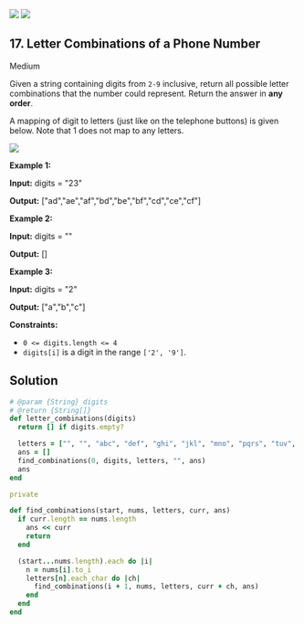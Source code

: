 [![](https://img.shields.io/github/stars/LeetCode-in-Ruby/LeetCode-in-Ruby?label=Stars&style=flat-square)](https://github.com/LeetCode-in-Ruby/LeetCode-in-Ruby)
[![](https://img.shields.io/github/forks/LeetCode-in-Ruby/LeetCode-in-Ruby?label=Fork%20me%20on%20GitHub%20&style=flat-square)](https://github.com/LeetCode-in-Ruby/LeetCode-in-Ruby/fork)

## 17\. Letter Combinations of a Phone Number

Medium

Given a string containing digits from `2-9` inclusive, return all possible letter combinations that the number could represent. Return the answer in **any order**.

A mapping of digit to letters (just like on the telephone buttons) is given below. Note that 1 does not map to any letters.

![](https://upload.wikimedia.org/wikipedia/commons/thumb/7/73/Telephone-keypad2.svg/200px-Telephone-keypad2.svg.png)

**Example 1:**

**Input:** digits = "23"

**Output:** ["ad","ae","af","bd","be","bf","cd","ce","cf"] 

**Example 2:**

**Input:** digits = ""

**Output:** [] 

**Example 3:**

**Input:** digits = "2"

**Output:** ["a","b","c"] 

**Constraints:**

*   `0 <= digits.length <= 4`
*   `digits[i]` is a digit in the range `['2', '9']`.

## Solution

```ruby
# @param {String} digits
# @return {String[]}
def letter_combinations(digits)
  return [] if digits.empty?

  letters = ["", "", "abc", "def", "ghi", "jkl", "mno", "pqrs", "tuv", "wxyz"]
  ans = []
  find_combinations(0, digits, letters, "", ans)
  ans
end

private

def find_combinations(start, nums, letters, curr, ans)
  if curr.length == nums.length
    ans << curr
    return
  end

  (start...nums.length).each do |i|
    n = nums[i].to_i
    letters[n].each_char do |ch|
      find_combinations(i + 1, nums, letters, curr + ch, ans)
    end
  end
end
```
